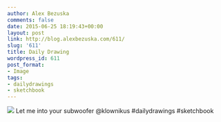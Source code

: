 ```yaml
---
author: Alex Bezuska
comments: false
date: 2015-06-25 18:19:43+00:00
layout: post
link: http://blog.alexbezuska.com/611/
slug: '611'
title: Daily Drawing
wordpress_id: 611
post_format:
- Image
tags:
- dailydrawings
- sketchbook
---
```

![](/images/2015/06/tumblr_nqiiwv53K81u11b0ro1_1280.jpg)
Let me into your subwoofer @klownikus #dailydrawings #sketchbook
